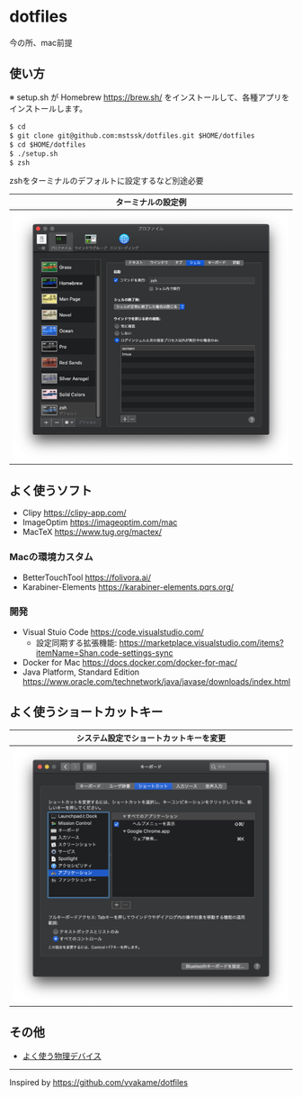 # dotfiles

今の所、mac前提

## 使い方

※ setup.sh が Homebrew https://brew.sh/ をインストールして、各種アプリをインストールします。

```
$ cd
$ git clone git@github.com:mstssk/dotfiles.git $HOME/dotfiles
$ cd $HOME/dotfiles
$ ./setup.sh
$ zsh
```

zshをターミナルのデフォルトに設定するなど別途必要

| ターミナルの設定例 |
|:---------------:|
| ![ターミナルの設定例](./doc/terminal_profile.png) |

## よく使うソフト

- Clipy https://clipy-app.com/
- ImageOptim https://imageoptim.com/mac
- MacTeX https://www.tug.org/mactex/

### Macの環境カスタム

- BetterTouchTool https://folivora.ai/
- Karabiner-Elements https://karabiner-elements.pqrs.org/

### 開発

- Visual Stuio Code https://code.visualstudio.com/
    - 設定同期する拡張機能: https://marketplace.visualstudio.com/items?itemName=Shan.code-settings-sync
- Docker for Mac https://docs.docker.com/docker-for-mac/
- Java Platform, Standard Edition https://www.oracle.com/technetwork/java/javase/downloads/index.html

## よく使うショートカットキー

| システム設定でショートカットキーを変更 |
|:---------------:|
| ![システム設定でショートカットキーを変更](./doc/keyborad_shortcuts.png) |

## その他

- [よく使う物理デバイス](./doc/physical_devices.md)

----

Inspired by https://github.com/vvakame/dotfiles
